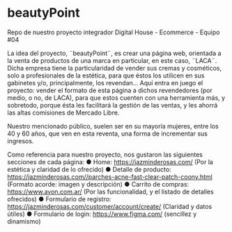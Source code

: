 # beautyPoint
Repo de nuestro proyecto integrador Digital House - Ecommerce -  Equipo #04

La idea del proyecto, ¨beautyPoint¨, es crear una página web, orientada a la venta de productos de una marca en particular, en este caso, ¨LACA¨. Dicha empresa tiene la particularidad de vender sus cremas y cosméticos, solo a profesionales de la estética, para que éstos los utilicen en sus gabinetes y/o, principalmente, los revendan...
Aquí entra en juego el proyecto: vender el formato de esta página a dichos revendedores (por medio, o no, de LACA), para que estos cuenten con una herramienta más, y sobretodo, porque ésta les facilitará la gestión de las ventas, y les ahorrá las altas comisiones de Mercado Libre.

Nuestro mencionado público, suelen ser en su mayoría mujeres, entre los 40 y 60 años, que ven en esta reventa, una forma de incrementar sus ingresos.

Como referencia para nuestro proyecto, nos gustaron las siguientes secciones de cada página:
● Home: https://jazminderosas.com/   (Por la estética y claridad de lo ofrecido)
● Detalle de producto: https://jazminderosas.com//parches-acne-fast-clear-patch-coony.html     (Formato acorde: imagen y descripción)
● Carrito de compras: https://www.avon.com.ar/    (Por las funcionalidad, y el listado de detalles ofrecidos)
● Formulario de registro: https://jazminderosas.com/customer/account/create/   (Claridad y datos útiles)
● Formulario de login: https://www.figma.com/ (sencillez y dinamismo)

